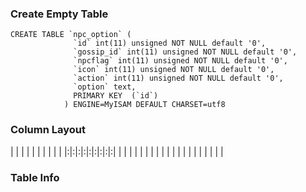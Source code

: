 ### Create Empty Table ###
```
CREATE TABLE `npc_option` (                           
              `id` int(11) unsigned NOT NULL default '0',         
              `gossip_id` int(11) unsigned NOT NULL default '0',  
              `npcflag` int(11) unsigned NOT NULL default '0',    
              `icon` int(11) unsigned NOT NULL default '0',       
              `action` int(11) unsigned NOT NULL default '0',     
              `option` text,                                      
              PRIMARY KEY  (`id`)                                 
            ) ENGINE=MyISAM DEFAULT CHARSET=utf8                  

```

### Column Layout ###

| | | | | | | | | |
|:|:|:|:|:|:|:|:|:|
| | | | | | | | | |
| | | | | | | | | |


### Table Info ###